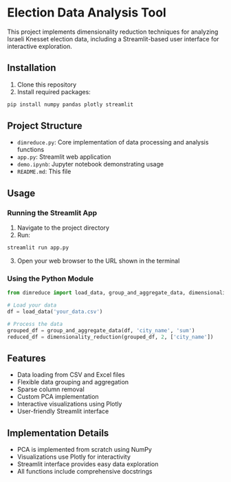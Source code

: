 # Election Data Analysis Tool

This project implements dimensionality reduction techniques for analyzing Israeli Knesset election data, including a Streamlit-based user interface for interactive exploration.

## Installation

1. Clone this repository
2. Install required packages:
```bash
pip install numpy pandas plotly streamlit
```

## Project Structure

- `dimreduce.py`: Core implementation of data processing and analysis functions
- `app.py`: Streamlit web application
- `demo.ipynb`: Jupyter notebook demonstrating usage
- `README.md`: This file

## Usage

### Running the Streamlit App

1. Navigate to the project directory
2. Run:
```bash
streamlit run app.py
```
3. Open your web browser to the URL shown in the terminal

### Using the Python Module

```python
from dimreduce import load_data, group_and_aggregate_data, dimensionality_reduction

# Load your data
df = load_data('your_data.csv')

# Process the data
grouped_df = group_and_aggregate_data(df, 'city_name', 'sum')
reduced_df = dimensionality_reduction(grouped_df, 2, ['city_name'])
```

## Features

- Data loading from CSV and Excel files
- Flexible data grouping and aggregation
- Sparse column removal
- Custom PCA implementation
- Interactive visualizations using Plotly
- User-friendly Streamlit interface

## Implementation Details

- PCA is implemented from scratch using NumPy
- Visualizations use Plotly for interactivity
- Streamlit interface provides easy data exploration
- All functions include comprehensive docstrings
